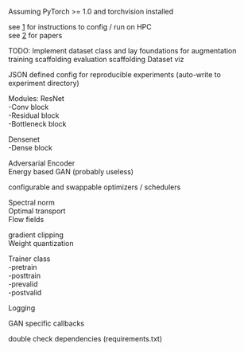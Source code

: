 Assuming PyTorch >= 1.0 and torchvision installed  

see [1](./hpc/README.md) for instructions to config / run on HPC  
see [2](./papers) for papers

TODO:
  Implement dataset class and lay foundations for augmentation
  training scaffolding
  evaluation scaffolding
  Dataset viz

JSON defined config for reproducible experiments (auto-write to experiment directory)

Modules:
  ResNet  
  -Conv block  
  -Residual block  
  -Bottleneck block  

Densenet  
  -Dense block  

Adversarial Encoder  
  Energy based GAN (probably useless)  

configurable and swappable optimizers / schedulers 

  Spectral norm  
  Optimal transport  
  Flow fields  

  gradient clipping  
  Weight quantization  

Trainer class  
  -pretrain  
  -posttrain  
  -prevalid  
  -postvalid  

Logging

GAN specific callbacks

double check dependencies (requirements.txt)
